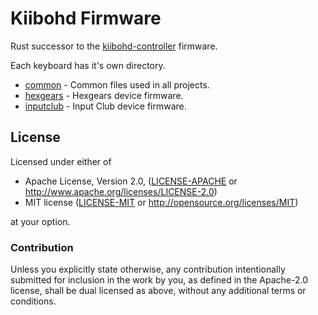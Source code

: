# Kiibohd Firmware

Rust successor to the [kiibohd-controller](https://github.com/kiibohd/controller) firmware.

Each keyboard has it's own directory.

* [common](common) - Common files used in all projects.
* [hexgears](hexgears) - Hexgears device firmware.
* [inputclub](inputclub) - Input Club device firmware.


## License

Licensed under either of

 * Apache License, Version 2.0, ([LICENSE-APACHE](LICENSE-APACHE) or http://www.apache.org/licenses/LICENSE-2.0)
 * MIT license ([LICENSE-MIT](LICENSE-MIT) or http://opensource.org/licenses/MIT)

at your option.


### Contribution

Unless you explicitly state otherwise, any contribution intentionally submitted
for inclusion in the work by you, as defined in the Apache-2.0 license, shall be dual licensed as above, without any
additional terms or conditions.
